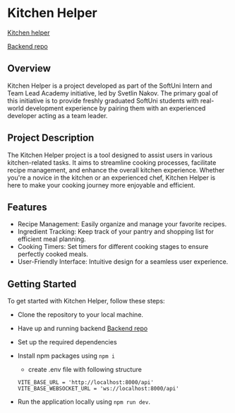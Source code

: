 # Kitchen Helper
[Kitchen helper](https://kitchenhelper.eognyanov.com/)

[Backend repo](https://github.com/eognianov/kitchen-helper-backend)
## Overview
Kitchen Helper is a project developed as part of the SoftUni Intern and Team Lead Academy initiative, led by Svetlin Nakov. The primary goal of this initiative is to provide freshly graduated SoftUni students with real-world development experience by pairing them with an experienced developer acting as a team leader.
## Project Description
The Kitchen Helper project is a tool designed to assist users in various kitchen-related tasks. It aims to streamline cooking processes, facilitate recipe management, and enhance the overall kitchen experience. Whether you're a novice in the kitchen or an experienced chef, Kitchen Helper is here to make your cooking journey more enjoyable and efficient.

## Features
- Recipe Management: Easily organize and manage your favorite recipes.
- Ingredient Tracking: Keep track of your pantry and shopping list for efficient meal planning.
- Cooking Timers: Set timers for different cooking stages to ensure perfectly cooked meals.
- User-Friendly Interface: Intuitive design for a seamless user experience.

## Getting Started
To get started with Kitchen Helper, follow these steps:

- Clone the repository to your local machine.
- Have up and running backend [Backend repo](https://github.com/eognianov/kitchen-helper-backend)
- Set up the required dependencies
- Install npm packages using `npm i` 
   - create .env file with following structure
   ```
   VITE_BASE_URL = 'http://localhost:8000/api'
   VITE_BASE_WEBSOCKET_URL = 'ws://localhost:8000/api'
   ```

- Run the application locally using `npm run dev`.

